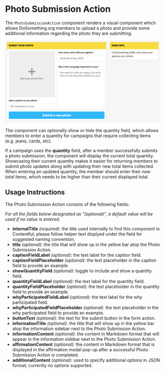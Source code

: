 # Photo Submission Action

The `PhotoSubmissionAction` component renders a visual component which allows DoSomething.org members to upload a photo and provide some additional information regarding the photo they are submitting.

![Photo Submission Action component](../../.gitbook/assets/photo-submission-action-component%20%285%29.png)

The component can optionally show or hide the quantity field, which allows members to enter a quantity for campaigns that require collecting items \(e.g. jeans, cards, etc\).

If a campaign uses the **quantity** field, after a member successfully submits a photo submission, the component will display the current total quantity. Showcasing their current quantity makes it easier for returning members to submit photo updates along with updating their new total items collected. When entering an updated quantity, the member should enter their _new total_ items, which needs to be higher than their current displayed total.

## Usage Instructions

The Photo Submission Action consists of the following fields:

_For all the fields below designated as "\(optional\)", a default value will be used if no value is entered._

* **internalTitle** _\(required\)_: the title used internally to find this component in Contentful; please follow helper text displyed under the field for suggested naming convention.
* **title** _\(optional\)_: the title that will show up in the yellow bar atop the Photo Submission Action.
* **captionFieldLabel** _\(optional\)_: the text label for the caption field.
* **captionFieldPlaceholder** _\(optional\)_: the text placeholder in the caption field to provide an example.
* **showQuantityField** _\(optional\)_: toggle to include and show a quantity field.
* **quantityFieldLabel** _\(optional\)_: the text label for the quantity field.
* **quantityFieldPlaceholder** _\(optional\)_: the text placeholder in the quantity field to provide an example.
* **whyParticipatedFieldLabel** _\(optional\)_: the text label for the why participated field.
* **whyParticipatedFieldPlaceholder** _\(optional\)_: the text placeholder in the why participated field to provide an example.
* **buttonText** _\(optional\)_: the text for the submit button in the form action.
* **informationTitle** _\(optional\)_: the title that will show up in the yellow bar atop the information sidebar next to the Photo Submission Action.
* **informationContent** _\(optional\)_: the content in Markdown format that will appear in the information sidebar next to the Photo Submission Action.
* **affirmationContent** _\(optional\)_: the content in Markdown format that is displayed in the affirmation modal pop-up after a successful Photo Submission Action is completed.
* **additionalContent** _\(optional\)_: used to specify additional options in JSON format; currently no options supported.

